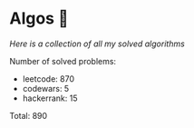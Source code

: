 # Algos 🏯

_Here is a collection of all my solved algorithms_

Number of solved problems:
- leetcode: 870
- codewars: 5
- hackerrank: 15

Total: 890
